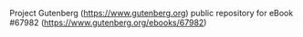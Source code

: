 Project Gutenberg (https://www.gutenberg.org) public repository for
eBook #67982 (https://www.gutenberg.org/ebooks/67982)
